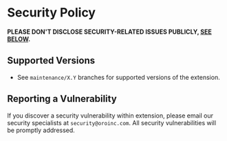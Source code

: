 # Security Policy

**PLEASE DON'T DISCLOSE SECURITY-RELATED ISSUES PUBLICLY, [SEE BELOW](#reporting-a-vulnerability).**

## Supported Versions
- See `maintenance/X.Y` branches for supported versions of the extension.

## Reporting a Vulnerability

If you discover a security vulnerability within extension, please email our security specialists at `security@oroinc.com`. All security vulnerabilities will be promptly addressed.
